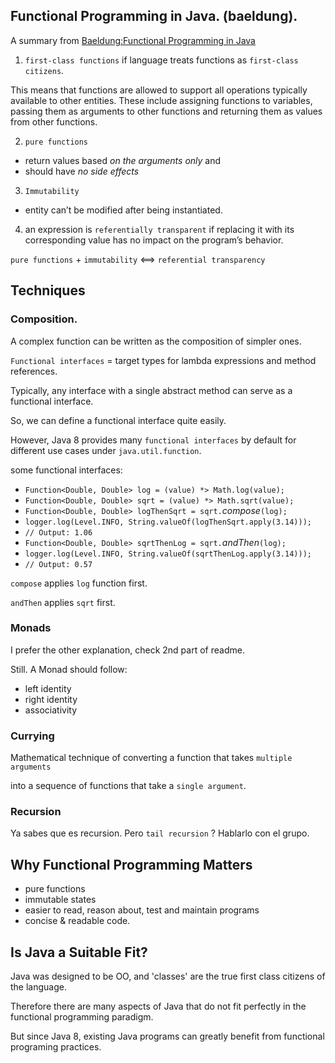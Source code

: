 ## Functional Programming in Java. (baeldung).

A summary from [Baeldung:Functional Programming in Java](https://www.baeldung.com/java-functional-programming)

1. `first-class functions` if language treats functions as `first-class citizens`.

This means that functions are allowed to support all operations
typically available to other entities. 
These include assigning functions to variables, passing them as arguments to other functions and returning them as values from other functions.

2. `pure functions`  
  - return values based *on the arguments only* and 
  - should have _no side effects_
3. `Immutability` 
  - entity can’t be modified after being instantiated.
4. an expression is `referentially transparent` if replacing it with its corresponding value has no impact on the program’s behavior.

`pure functions` + `immutability` <==> `referential transparency`

## Techniques

### Composition.

A complex function can be written as the composition of simpler ones.

`Functional interfaces` = target types for lambda expressions and method references.

Typically, any interface with a single abstract method can serve as a functional interface. 

So, we can define a functional interface quite easily.

However, Java 8 provides many `functional interfaces` by default for different use cases under `java.util.function`.

some functional interfaces:
 
* `Function<Double, Double> log = (value) *> Math.log(value);`
* `Function<Double, Double> sqrt = (value) *> Math.sqrt(value);`
* `Function<Double, Double> logThenSqrt = sqrt.`*compose*`(log);`
* `logger.log(Level.INFO, String.valueOf(logThenSqrt.apply(3.14)));`
* `// Output: 1.06`
* `Function<Double, Double> sqrtThenLog = sqrt.`*andThen*`(log);`
* `logger.log(Level.INFO, String.valueOf(sqrtThenLog.apply(3.14)));`
* `// Output: 0.57`

`compose` applies `log` function first.

`andThen` applies `sqrt` first.

### Monads

I prefer the other explanation, check 2nd part of readme.

Still. A Monad should follow:

* left identity
* right identity 
* associativity

### Currying

Mathematical technique of converting a function that takes `multiple arguments` 

into a sequence of functions that take a `single argument`.

### Recursion

Ya sabes que es recursion. Pero `tail recursion` ? Hablarlo con el grupo.

## Why Functional Programming Matters

* pure functions 
* immutable states
* easier to read, reason about, test and maintain programs
* concise & readable code.

## Is Java a Suitable Fit?

Java was designed to be OO, and 'classes' are the true first class citizens of the language. 

Therefore there are many aspects of Java that do not fit perfectly in the functional programming paradigm.

But since Java 8, existing Java programs can greatly benefit from functional programing practices.








